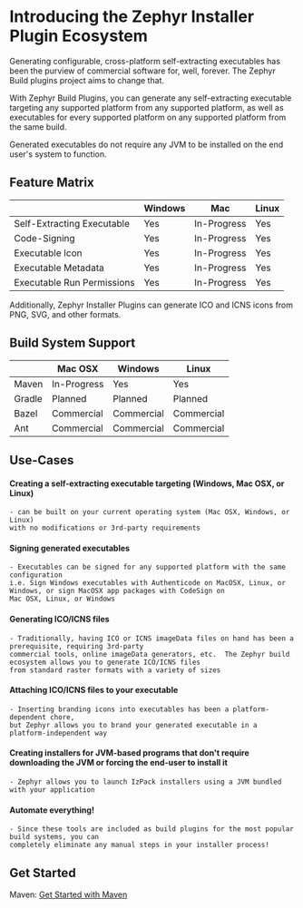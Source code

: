 # Introducing the Zephyr Installer Plugin Ecosystem

Generating configurable, cross-platform self-extracting executables has been
the purview of commercial software for, well, forever.  The Zephyr Build plugins
project aims to change that.

With Zephyr Build Plugins, you can generate any self-extracting executable
targeting any supported platform from any supported platform, as well as
executables for every supported platform on any supported platform from
the same build.

Generated executables do not require any JVM to be installed on the end
user's system to function.

## Feature Matrix


|                            | Windows | Mac         | Linux |
|----------------------------|---------|-------------|-------|
| Self-Extracting Executable | Yes     | In-Progress | Yes   |
| Code-Signing               | Yes     | In-Progress | Yes   |
| Executable Icon            | Yes     | In-Progress | Yes   |
| Executable Metadata        | Yes     | In-Progress | Yes   |
| Executable Run Permissions | Yes     | In-Progress | Yes   |

Additionally, Zephyr Installer Plugins can generate ICO and ICNS icons
from PNG, SVG, and other formats.

## Build System Support


|        | Mac OSX    | Windows    | Linux      |
|--------|------------|------------|------------|
| Maven  | In-Progress| Yes        | Yes        |
| Gradle | Planned    | Planned    | Planned    |
| Bazel  | Commercial | Commercial | Commercial |
| Ant    | Commercial | Commercial | Commercial |


## Use-Cases
####  Creating a self-extracting executable targeting (Windows, Mac OSX, or Linux)
    - can be built on your current operating system (Mac OSX, Windows, or Linux)
    with no modifications or 3rd-party requirements

####  Signing generated executables
    - Executables can be signed for any supported platform with the same configuration
    i.e. Sign Windows executables with Authenticode on MacOSX, Linux, or Windows, or sign MacOSX app packages with CodeSign on
    Mac OSX, Linux, or Windows


####  Generating ICO/ICNS files
    - Traditionally, having ICO or ICNS imageData files on hand has been a prerequisite, requiring 3rd-party
    commercial tools, online imageData generators, etc.  The Zephyr build ecosystem allows you to generate ICO/ICNS files
    from standard raster formats with a variety of sizes

####  Attaching ICO/ICNS files to your executable
    - Inserting branding icons into executables has been a platform-dependent chore,
    but Zephyr allows you to brand your generated executable in a platform-independent way

####  Creating installers for JVM-based programs that don't require downloading the JVM or forcing the end-user to install it
    - Zephyr allows you to launch IzPack installers using a JVM bundled with your application

#### Automate everything!
    - Since these tools are included as build plugins for the most popular build systems, you can
    completely eliminate any manual steps in your installer process!


## Get Started

Maven: [Get Started with Maven](./maven/getting-started.html)

